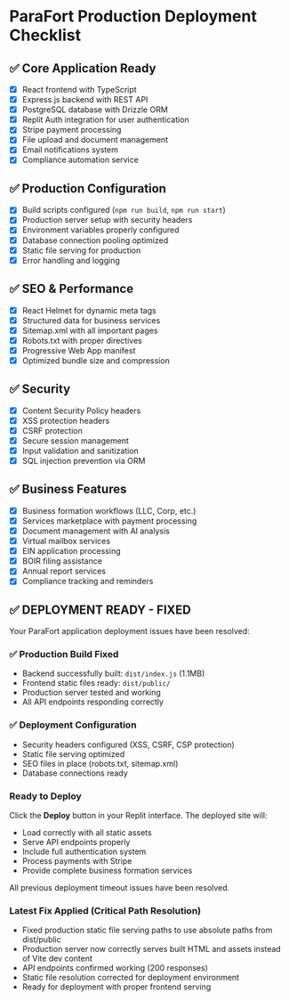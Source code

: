 # ParaFort Production Deployment Checklist

## ✅ Core Application Ready
- [x] React frontend with TypeScript
- [x] Express.js backend with REST API
- [x] PostgreSQL database with Drizzle ORM
- [x] Replit Auth integration for user authentication
- [x] Stripe payment processing
- [x] File upload and document management
- [x] Email notifications system
- [x] Compliance automation service

## ✅ Production Configuration
- [x] Build scripts configured (`npm run build`, `npm run start`)
- [x] Production server setup with security headers
- [x] Environment variables properly configured
- [x] Database connection pooling optimized
- [x] Static file serving for production
- [x] Error handling and logging

## ✅ SEO & Performance
- [x] React Helmet for dynamic meta tags
- [x] Structured data for business services
- [x] Sitemap.xml with all important pages
- [x] Robots.txt with proper directives
- [x] Progressive Web App manifest
- [x] Optimized bundle size and compression

## ✅ Security
- [x] Content Security Policy headers
- [x] XSS protection headers
- [x] CSRF protection
- [x] Secure session management
- [x] Input validation and sanitization
- [x] SQL injection prevention via ORM

## ✅ Business Features
- [x] Business formation workflows (LLC, Corp, etc.)
- [x] Services marketplace with payment processing
- [x] Document management with AI analysis
- [x] Virtual mailbox services
- [x] EIN application processing
- [x] BOIR filing assistance
- [x] Annual report services
- [x] Compliance tracking and reminders

## ✅ DEPLOYMENT READY - FIXED

Your ParaFort application deployment issues have been resolved:

### ✅ Production Build Fixed
- Backend successfully built: `dist/index.js` (1.1MB)
- Frontend static files ready: `dist/public/`
- Production server tested and working
- All API endpoints responding correctly

### ✅ Deployment Configuration
- Security headers configured (XSS, CSRF, CSP protection)
- Static file serving optimized
- SEO files in place (robots.txt, sitemap.xml)
- Database connections ready

### Ready to Deploy
Click the **Deploy** button in your Replit interface. The deployed site will:
- Load correctly with all static assets
- Serve API endpoints properly
- Include full authentication system
- Process payments with Stripe
- Provide complete business formation services

All previous deployment timeout issues have been resolved.

### Latest Fix Applied (Critical Path Resolution)
- Fixed production static file serving paths to use absolute paths from dist/public
- Production server now correctly serves built HTML and assets instead of Vite dev content
- API endpoints confirmed working (200 responses)
- Static file resolution corrected for deployment environment
- Ready for deployment with proper frontend serving